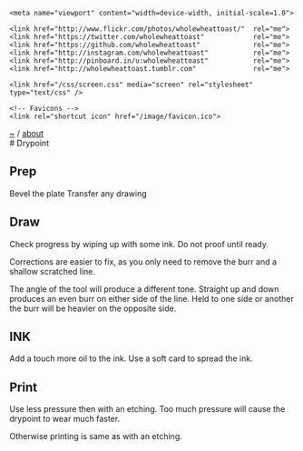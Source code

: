 <!DOCTYPE html>
<html lang="en">
  <head>
    <title>Drypoint | wholewheattoast</title>
    <meta charset="UTF-8" />
    <meta name="description" content="">
    <meta name="date" content="">

    <meta name="viewport" content="width=device-width, initial-scale=1.0">

    <link href="http://www.flickr.com/photos/wholewheattoast/"  rel="me">
    <link href="https://twitter.com/wholewheattoast"            rel="me">
    <link href="https://github.com/wholewheattoast"             rel="me">
    <link href="http://instagram.com/wholewheattoast"           rel="me">
    <link href="http://pinboard.in/u:wholewheattoast"           rel="me">
    <link href="http://wholewheattoast.tumblr.com"              rel="me">

    <link href="/css/screen.css" media="screen" rel="stylesheet" type="text/css" />

    <!-- Favicons -->
    <link rel="shortcut icon" href="/image/favicon.ico">
  </head>

  <body class="main">
    <nav class="global-nav">
      <a href="/toc.html">~</a> / <a href="/about.html">about</a>
    </nav>
    # Drypoint

## Prep

Bevel the plate
Transfer any drawing

## Draw

Check progress by wiping up with some ink.  Do not proof until ready.

Corrections are easier to fix, as you only need to remove the burr and a shallow scratched line.

The angle of the tool will produce a different tone.
Straight up and down produces an even burr on either side of the line.
Held to one side or another the burr will be heavier on the opposite side.

## INK

Add a touch more oil to the ink.
Use a soft card to spread the ink.


## Print

Use less pressure then with an etching.
Too much pressure will cause the drypoint to wear much faster.

Otherwise printing is same as with an etching.
  </body>
</html>
